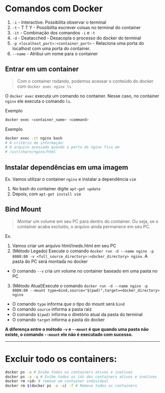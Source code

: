 # Comandos com Docker

1. `-i` - Interactive. Possibilita observar o terminal
2. `-t` - T T Y - Possibilita escrever coisas no terminal do container
3. `-it` - Combinação dos comandos `-i` e `-t`
3. `-d` - Deatacched - Desacopla o processo do docker do terminal
4. `-p <localhost_port>:<container_port>` - Relaciona uma porta do localhost com uma porta do container.
5. `--name` - Atribui um nome para o container


## Entrar em um container

> Com o container rodando, podemos acessar o conteúdo do docker com `docker exec nginx ls`

O `docker exec` executa um comando no container. Nesse caso, no container `nginx` ele executa o comando `ls`.

Exemplo
```bash
docker exec <container_name> <command>
```

Exemplo
```bash
docker exec -it nginx bash
# A critério de informação:
# O arquivo acessado quando a porta do nginx fica em
# /usr/share/nginx/html
```

## Instalar dependências em uma imagem

Ex. Vamos utilizar o container `nginx` e instalar a dependência `vim`
1. No bash do container digite `apt-get update`
2. Depois, com `apt-get install vim`

## Bind Mount

> Montar um volume em seu PC para dentro do container. Ou seja, se o container acaba excluído, o arquivo ainda permanece em seu PC.

Ex.
1. Vamos criar um arquivo html/inedx.html em seu PC
2. (Método Legado) Execute o comando `docker run -d --name nginx -p 8080:80 -v <full_source_directory>:<docker_directory> nginx`. A pasta do PC será montada no docker
  * O comando `--v` cria um volume no container baseado em uma pasta no PC
3. (Método Atual)Execute o comando `docker run -d --name nginx -p 8080:80 --mount type=bind,source="$(pwd)",target=<docker_directory> nginx`
  * O comando `type` informa que o tipo do mount será `bind`
  * O comando `source` informa a pasta raiz
  * O comando `$(pwd)` informa o diretório atual da pasta do terminal
  * O comando `target` informa a pasta do docker

**A diferença entre o método `-v` e `--mount` é que quando uma pasta não existe, o comando `--mount` ele não é executado com sucesso.**


---

# Excluir todo os containers:

```bash
docker ps -a # Exibe todos os containers ativos e inativos
docker ps -a -q # Exibe todos os ids dos containers ativos e inativos
docker rm <id> # remove um container individual
docker rm $(docker ps -a -q) -f # Remove todos os containers
```
